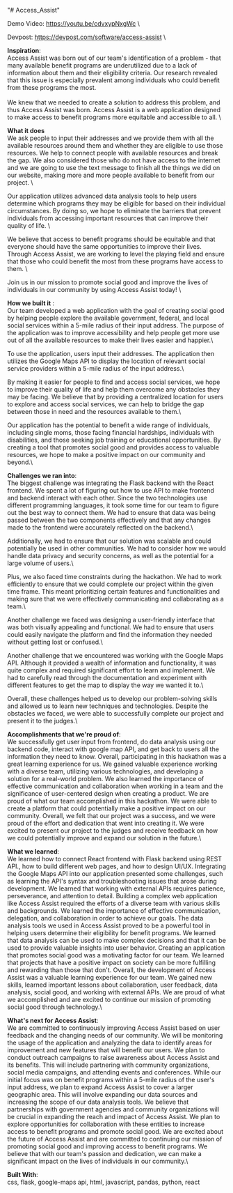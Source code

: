 "# Access_Assist" 


Demo Video: https://youtu.be/cdvxypNxgWc \

Devpost: https://devpost.com/software/access-assist  \


**Inspiration**: \
Access Assist was born out of our team's identification of a problem - that many available benefit programs are underutilized due to a lack of information about them and their eligibility criteria. Our research revealed that this issue is especially prevalent among individuals who could benefit from these programs the most. \
\
We knew that we needed to create a solution to address this problem, and thus Access Assist was born. Access Assist is a web application designed to make access to benefit programs more equitable and accessible to all. \

**What it does** \
We ask people to input their addresses and we provide them with all the available resources around them and whether they are eligible to use those resources. We help to connect people with available resources and break the gap. We also considered those who do not have access to the internet and we are going to use the text message to finish all the things we did on our website, making more and more people available to benefit from our project. \

Our application utilizes advanced data analysis tools to help users determine which programs they may be eligible for based on their individual circumstances. By doing so, we hope to eliminate the barriers that prevent individuals from accessing important resources that can improve their quality of life. \

We believe that access to benefit programs should be equitable and that everyone should have the same opportunities to improve their lives. Through Access Assist, we are working to level the playing field and ensure that those who could benefit the most from these programs have access to them. \

Join us in our mission to promote social good and improve the lives of individuals in our community by using Access Assist today! \

**How we built it** :\
Our team developed a web application with the goal of creating social good by helping people explore the available government, federal, and local social services within a 5-mile radius of their input address. The purpose of the application was to improve accessibility and help people get more use out of all the available resources to make their lives easier and happier.\

To use the application, users input their addresses. The application then utilizes the Google Maps API to display the location of relevant social service providers within a 5-mile radius of the input address.\

By making it easier for people to find and access social services, we hope to improve their quality of life and help them overcome any obstacles they may be facing. We believe that by providing a centralized location for users to explore and access social services, we can help to bridge the gap between those in need and the resources available to them.\

Our application has the potential to benefit a wide range of individuals, including single moms, those facing financial hardships, individuals with disabilities, and those seeking job training or educational opportunities. By creating a tool that promotes social good and provides access to valuable resources, we hope to make a positive impact on our community and beyond.\

**Challenges we ran into**:\
The biggest challenge was integrating the Flask backend with the React frontend. We spent a lot of figuring out how to use API to make frontend and backend interact with each other. Since the two technologies use different programming languages, it took some time for our team to figure out the best way to connect them. We had to ensure that data was being passed between the two components effectively and that any changes made to the frontend were accurately reflected on the backend.\

Additionally, we had to ensure that our solution was scalable and could potentially be used in other communities. We had to consider how we would handle data privacy and security concerns, as well as the potential for a large volume of users.\

Plus, we also faced time constraints during the hackathon. We had to work efficiently to ensure that we could complete our project within the given time frame. This meant prioritizing certain features and functionalities and making sure that we were effectively communicating and collaborating as a team.\

Another challenge we faced was designing a user-friendly interface that was both visually appealing and functional. We had to ensure that users could easily navigate the platform and find the information they needed without getting lost or confused.\

Another challenge that we encountered was working with the Google Maps API. Although it provided a wealth of information and functionality, it was quite complex and required significant effort to learn and implement. We had to carefully read through the documentation and experiment with different features to get the map to display the way we wanted it to.\

Overall, these challenges helped us to develop our problem-solving skills and allowed us to learn new techniques and technologies. Despite the obstacles we faced, we were able to successfully complete our project and present it to the judges.\

**Accomplishments that we're proud of**:\
We successfully get user input from frontend, do data analysis using our backend code, interact with google map API, and get back to users all the information they need to know. Overall, participating in this hackathon was a great learning experience for us. We gained valuable experience working with a diverse team, utilizing various technologies, and developing a solution for a real-world problem. We also learned the importance of effective communication and collaboration when working in a team and the significance of user-centered design when creating a product. We are proud of what our team accomplished in this hackathon. We were able to create a platform that could potentially make a positive impact on our community. Overall, we felt that our project was a success, and we were proud of the effort and dedication that went into creating it. We were excited to present our project to the judges and receive feedback on how we could potentially improve and expand our solution in the future.\

**What we learned**:\
We learned how to connect React frontend with Flask backend using REST API., how to build different web pages, and how to design UI/UX. Integrating the Google Maps API into our application presented some challenges, such as learning the API's syntax and troubleshooting issues that arose during development. We learned that working with external APIs requires patience, perseverance, and attention to detail. Building a complex web application like Access Assist required the efforts of a diverse team with various skills and backgrounds. We learned the importance of effective communication, delegation, and collaboration in order to achieve our goals. The data analysis tools we used in Access Assist proved to be a powerful tool in helping users determine their eligibility for benefit programs. We learned that data analysis can be used to make complex decisions and that it can be used to provide valuable insights into user behavior. Creating an application that promotes social good was a motivating factor for our team. We learned that projects that have a positive impact on society can be more fulfilling and rewarding than those that don't. Overall, the development of Access Assist was a valuable learning experience for our team. We gained new skills, learned important lessons about collaboration, user feedback, data analysis, social good, and working with external APIs. We are proud of what we accomplished and are excited to continue our mission of promoting social good through technology.\

**What's next for Access Assist**:\
We are committed to continuously improving Access Assist based on user feedback and the changing needs of our community. We will be monitoring the usage of the application and analyzing the data to identify areas for improvement and new features that will benefit our users. We plan to conduct outreach campaigns to raise awareness about Access Assist and its benefits. This will include partnering with community organizations, social media campaigns, and attending events and conferences. While our initial focus was on benefit programs within a 5-mile radius of the user's input address, we plan to expand Access Assist to cover a larger geographic area. This will involve expanding our data sources and increasing the scope of our data analysis tools. We believe that partnerships with government agencies and community organizations will be crucial in expanding the reach and impact of Access Assist. We plan to explore opportunities for collaboration with these entities to increase access to benefit programs and promote social good. We are excited about the future of Access Assist and are committed to continuing our mission of promoting social good and improving access to benefit programs. We believe that with our team's passion and dedication, we can make a significant impact on the lives of individuals in our community.\

**Built With**:\
css, flask, google-maps api, html, javascript, pandas, python, react
